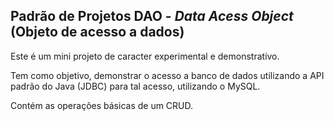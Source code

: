 ## Padrão de Projetos DAO - *Data Acess Object* (Objeto de acesso a dados)

Este é um mini projeto de caracter experimental e demonstrativo.

Tem como objetivo, demonstrar o acesso a banco de dados utilizando a API padrão do Java (JDBC) para tal acesso, utilizando o MySQL.

Contém as operações básicas de um CRUD.
